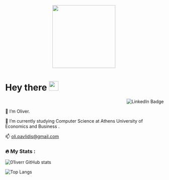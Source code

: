 
<div id="header" align="center">
  <img src=https://media.giphy.com/media/Q2T7BXRiDFPJcPoA7Z/giphy.gif width="200"/>
  <img src="https://komarev.com/ghpvc/?username=01iverr&style=flat-square&color=blue" alt=""/>
</div>


<h1>
  Hey there  <img src="https://media.giphy.com/media/hvRJCLFzcasrR4ia7z/giphy.gif" width="30px"/> </h1>
  
  <div id="lbadges" align="right">
  <a href=https://www.linkedin.com/in/oliver-pavlidis-82a1b9244>  </a> 
    <img src="https://img.shields.io/badge/LinkedIn-blue?style=for-the-badge&logo=linkedin&logoColor=white" alt="LinkedIn Badge"/>
  </div>


👀 I’m Oliver.

🏢 I’m currently studying Computer Science at Athens University of Economics and Business .

📫 oli.pavlidis@gmail.com



### :fire: My Stats :

![01iverr GitHub stats](https://github-readme-stats.vercel.app/api?username=01iverr&show_icons=true&theme=dracula)


![Top Langs](https://github-readme-stats.vercel.app/api/top-langs/?username=01iverr&layout=compact&theme=vision-friendly-dark)


<!---
01iverr/01iverr is a ✨ special ✨ repository because its `README.md` (this file) appears on your GitHub profile.
You can click the Preview link to take a look at your changes.
--->
